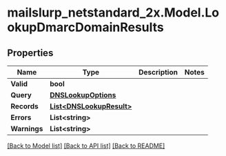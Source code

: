 # mailslurp_netstandard_2x.Model.LookupDmarcDomainResults

## Properties

Name | Type | Description | Notes
------------ | ------------- | ------------- | -------------
**Valid** | **bool** |  | 
**Query** | [**DNSLookupOptions**](DNSLookupOptions) |  | 
**Records** | [**List&lt;DNSLookupResult&gt;**](DNSLookupResult) |  | 
**Errors** | **List&lt;string&gt;** |  | 
**Warnings** | **List&lt;string&gt;** |  | 

[[Back to Model list]](../README#documentation-for-models) [[Back to API list]](../README#documentation-for-api-endpoints) [[Back to README]](../README)

